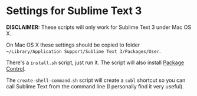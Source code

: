 Settings for Sublime Text 3 
===========================

**DISCLAIMER:** These scripts will only work for Sublime Text 3 under Mac OS X.

On Mac OS X these settings should be copied to folder `~/Library/Application Support/Sublime Text 3/Packages/User`.

There's a `install.sh` script, just run it. The script will also install [Package Control](https://packagecontrol.io).

The `create-shell-command.sh` script will create a `subl` shortcut so you can call Sublime Text from the command line (I personally find it very useful).
